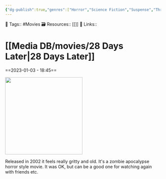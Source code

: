 ```yaml
---
{"dg-publish":true,"genres":["Horror","Science Fiction","Suspense","Thriller"],"releaseDate":"27/06/2003","permalink":"/media-db/movies/28-days-later/","dgPassFrontmatter":true,"noteIcon":"3","created":"2023-11-14T21:08:39.586+05:30","updated":"2023-12-15T14:51:27.075+05:30"}
---
```


🧶 Tags:: #Movies 
🗃 Resources:: [[]]
🔗 Links::
# [[Media DB/movies/28 Days Later\|28 Days Later]]
==2023-01-03 - 18:45==

<img style="width: 250px;" src="https://lumiere-a.akamaihd.net/v1/images/image_dd387caf.jpeg?region=0%2C0%2C800%2C1200">

Released in 2002 it feels really gritty and old. It's a zombie apocalypse horror style movie. It was OK, but can be a good one for watching again with friends etc.